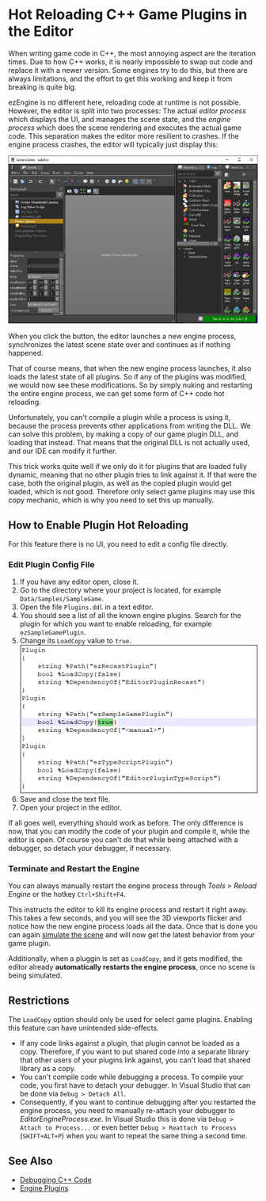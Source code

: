 # Hot Reloading C++ Game Plugins in the Editor

When writing game code in C++, the most annoying aspect are the iteration times. Due to how C++ works, it is nearly impossible to swap out code and replace it with a newer version. Some engines try to do this, but there are always limitations, and the effort to get this working and keep it from breaking is quite big.

ezEngine is no different here, reloading code at runtime is not possible. However, the editor is split into two processes: The actual *editor process* which displays the UI, and manages the scene state, and the *engine process* which does the scene rendering and executes the actual game code. This separation makes the editor more resilient to crashes. If the engine process crashes, the editor will typically just display this:

![Engine Process Crash](media/engine-crash.png)

When you click the button, the editor launches a new engine process, synchronizes the latest scene state over and continues as if nothing happened.

That of course means, that when the new engine process launches, it also loads the latest state of all plugins. So if any of the plugins was modified, we would now see these modifications. So by simply nuking and restarting the entire engine process, we can get some form of C++ code hot reloading.

Unfortunately, you can't compile a plugin while a process is using it, because the process prevents other applications from writing the DLL. We can solve this problem, by making a copy of our game plugin DLL, and loading that instead. That means that the original DLL is not actually used, and our IDE can modify it further.

This trick works quite well if we only do it for plugins that are loaded fully dynamic, meaning that no other plugin tries to link against it. If that were the case, both the original plugin, as well as the copied plugin would get loaded, which is not good. Therefore only select game plugins may use this copy mechanic, which is why you need to set this up manually.

## How to Enable Plugin Hot Reloading

For this feature there is no UI, you need to edit a config file directly.

### Edit Plugin Config File

1. If you have any editor open, close it.
1. Go to the directory where your project is located, for example `Data/Samples/SampleGame`.
1. Open the file `Plugins.ddl` in a text editor.
1. You should see a list of all the known engine plugins. Search for the plugin for which you want to enable reloading, for example `ezSampleGamePlugin`.
1. Change its `LoadCopy` value to `true`.
    ![Plugin Config](media/load-plugin-copy.png)
1. Save and close the text file.
1. Open your project in the editor.

If all goes well, everything should work as before. The only difference is now, that you can modify the code of your plugin and compile it, while the editor is open. Of course you can't do that while being attached with a debugger, so detach your debugger, if necessary.

### Terminate and Restart the Engine

You can always manually restart the engine process through *Tools > Reload Engine* or the hotkey `Ctrl+Shift+F4`.

This instructs the editor to kill its engine process and restart it right away. This takes a few seconds, and you will see the 3D viewports flicker and notice how the new engine process loads all the data. Once that is done you can again [simulate the scene](../../editor/run-scene.md) and will now get the latest behavior from your game plugin.

Additionally, when a pluggin is set as `LoadCopy`, and it gets modified, the editor already **automatically restarts the engine process**, once no scene is being simulated.

## Restrictions

The `LoadCopy` option should only be used for select game plugins. Enabling this feature can have unintended side-effects.

* If any code links against a plugin, that plugin cannot be loaded as a copy. Therefore, if you want to put shared code into a separate library that other users of your plugins link against, you can't load that shared library as a copy.
* You can't compile code while debugging a process. To compile your code, you first have to detach your debugger. In Visual Studio that can be done via `Debug > Detach All`.
* Consequently, if you want to continue debugging after you restarted the engine process, you need to manually re-attach your debugger to *EditorEngineProcess.exe*. In Visual Studio this is done via `Debug > Attach to Process...` or even better `Debug > Reattach to Process` (`SHIFT+ALT+P`) when you want to repeat the same thing a second time.

## See Also


* [Debugging C++ Code](../../debugging/debug-cpp.md)
* [Engine Plugins](engine-plugins.md)
